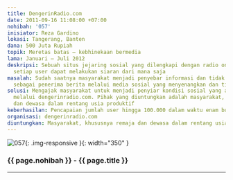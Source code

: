 ```yaml
---
title: DengerinRadio.com
date: 2011-09-16 11:08:00 +07:00
nohibah: '057'
inisiator: Reza Gardino
lokasi: Tangerang, Banten
dana: 500 Juta Rupiah
topik: Meretas batas – kebhinekaan bermedia
lama: Januari – Juli 2012
deskripsi: Sebuah situs jejaring sosial yang dilengkapi dengan radio online dimana
  setiap user dapat melakukan siaran dari mana saja
masalah: Sudah saatnya masyarakat menjadi penyebar informasi dan tidak hanya berperan
  sebagai penerima berita melalui media sosial yang menyenangkan dan tidak monoton
solusi: Mengajak masyarakat untuk menjadi penyiar kondisi sosial yang ada disekitarnya
  melalui dengerinradio.com. Pihak yang diuntungkan adalah masyarakat, khususnya remaja
  dan dewasa dalam rentang usia produktif
keberhasilan: Pencapaian jumlah user hingga 100.000 dalam waktu enam bulan
organisasi: dengerinradio.com
diuntungkan: Masyarakat, khususnya remaja dan dewasa dalam rentang usia produktif
---
```


![057](/static/img/hibahcmb/057.png){: .img-responsive }{: width="350" }

### {{ page.nohibah }} - {{ page.title }}

---
